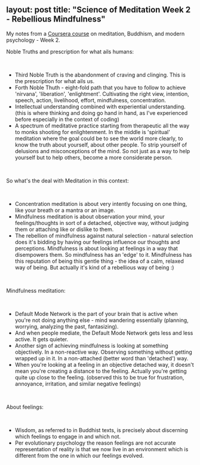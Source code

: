 layout: post
title:  "Science of Meditation Week 2 - Rebellious Mindfulness"
---

My notes from a [Coursera course](https://www.coursera.org/learn/science-of-meditation/home/welcome) on meditation, Buddhism, and modern psychology - Week 2.

Noble Truths and prescription for what ails humans:

‌

* Third Noble Truth is the abandonment of craving and clinging. This is the prescription for what ails us.
* Forth Noble Thuth - eight-fold path that you have to follow to achieve 'nirvana', 'liberation', 'enlightment'. Cultivating the right view, intention, speech, action, livelihood, effort, mindfulness, concentration.
* Intellectual understanding combined with experiential understanding. (this is where thinking and doing go hand in hand, as I've experienced before especially in the context of coding)
* A spectrum of meditative practice starting from therapeutic all the way to monks shooting for enlightenment. In the middle is 'spiritual' meditation where the goal could be to see the world more clearly, to know the truth about yourself, about other people. To strip yourself of delusions and misconceptions of the mind. So not just as a way to help yourself but to help others, become a more considerate person.

‌

So what's the deal with Meditation in this context:

‌

* Concentration meditation is about very intently focusing on one thing, like your breath or a mantra or an image.
* Mindfulness meditation is about observation your mind, your feelings/thoughts in sort of a detached, objective way, without judging them or attaching like or dislike to them.
* The rebellion of mindfulness against natural selection - natural selection does it's bidding by having our feelings influence our thoughts and perceptions. Mindfulness is about looking at feelings in a way that disempowers them. So mindfulness has an 'edge' to it. Mindfulness has this reputation of being this gentle thing - the idea of a calm, relaxed way of being. But actually it's kind of a rebellious way of being :)

‌

Mindfulness meditation:

‌

* Default Mode Network is the part of your brain that is active when you're not doing anything else - mind wandering essentially (planning, worrying, analyzing the past, fantasizing).
* And when people mediate, the Default Mode Network gets less and less active. It gets quieter.
* Another sign of achieving mindfulness is looking at something objectively. In a non-reactive way. Observing something without getting wrapped up in it. In a non-attached (better word than 'detached') way.
* When you're looking at a feeling in an objective detached way, it doesn't mean you're creating a distance to the feeling. Actually you're getting quite up close to the feeling. (observed this to be true for frustration, annoyance, irritation, and similar negative feelings)

‌

About feelings:

‌

* Wisdom, as referred to in Buddhist texts, is precisely about discerning which feelings to engage in and which not.
* Per evolutionary psychology the reason feelings are not accurate representation of reality is that we now live in an environment which is different from the one in which our feelings evolved.

‌